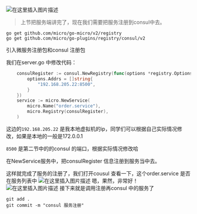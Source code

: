 ![在这里插入图片描述](https://img-blog.csdnimg.cn/f1789e4ad7c247b8b8cf1b7c9c2f5998.png?x-oss-process=image/watermark,type_ZmFuZ3poZW5naGVpdGk,shadow_10,text_aHR0cHM6Ly9ibG9nLmNzZG4ubmV0L3FxXzIyODIzNTgx,size_16,color_FFFFFF,t_70)


> 上节把服务端讲完了，现在我们需要把服务注册到consul中去。

```shell
go get github.com/micro/go-micro/v2/registry
go get github.com/micro/go-plugins/registry/consul/v2
```
引入微服务注册包和consul 注册包

我们在server.go 中修改代码：

```go
	consulRegister := consul.NewRegistry(func(options *registry.Options) {
		options.Addrs = []string{
			"192.168.205.22:8500",
		}
	})
	service := micro.NewService(
		micro.Name("order.service"),
		micro.Registry(consulRegister),
	)
```
这边的`192.168.205.22` 是我本地虚拟机的ip，同学们可以根据自己实际情况修改，如果是本地的一般是172.0.0.1

`8500` 是第二节中的的consul 的端口，根据实际情况修改哈

在NewService服务中，把consulRegister 信息注册到服务当中去。

这样就完成了服务的注册了，我们打开cousul 查看一下，这个order.service 是否在服务列表中
![在这里插入图片描述](https://img-blog.csdnimg.cn/63c471983dd94b1aa0c7d319a6e16164.png?x-oss-process=image/watermark,type_ZmFuZ3poZW5naGVpdGk,shadow_10,text_aHR0cHM6Ly9ibG9nLmNzZG4ubmV0L3FxXzIyODIzNTgx,size_16,color_FFFFFF,t_70)
嗯，果然，非常好！
![在这里插入图片描述](https://img-blog.csdnimg.cn/img_convert/9479e46281f6d16f68c85e73c6ca64d0.gif)
接下来就是调用注册再consul 中的服务了

```shell
git add .
git commit -m "consul 服务注册"
```

